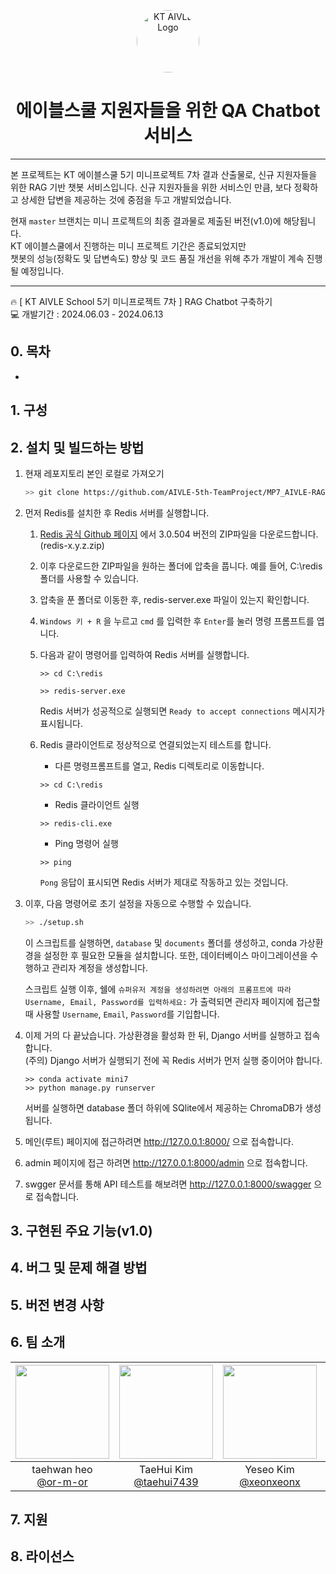 <p align="center">
  <a href="https://aivle.kt.co.kr/home/main/indexMain">
    <img alt="KT AIVLE Logo" src="https://github.com/or-m-or/AIVLE-5th-MiniProject7_RAG-Chatbot/blob/master/asset/aivle_logo.png?row=true" width="100" style="border-radius: 50%;" />
  </a>
</p>
<h1 align="center">
    에이블스쿨 지원자들을 위한 QA Chatbot 서비스
</h1>

---

본 프로젝트는 KT 에이블스쿨 5기 미니프로젝트 7차 결과 산출물로, 신규 지원자들을 위한 RAG 기반 챗봇 서비스입니다. 신규 지원자들을 위한 서비스인 만큼, 보다 정확하고 상세한 답변을 제공하는 것에 중점을 두고 개발되었습니다. <br>
  
현재 `master` 브랜치는 미니 프로젝트의 최종 결과물로 제출된 버전(v1.0)에 해당됩니다.<br>
KT 에이블스쿨에서 진행하는 미니 프로젝트 기간은 종료되었지만 <br>
챗봇의 성능(정확도 및 답변속도) 향상 및 코드 품질 개선을 위해 추가 개발이 계속 진행될 예정입니다.  

---





🔥 [ KT AIVLE School 5기 미니프로젝트 7차 ] RAG Chatbot 구축하기 <br>
💻 개발기간 : 2024.06.03 - 2024.06.13

## 0. 목차
  - []()


## 1. 구성


## 2. 설치 및 빌드하는 방법

1. 현재 레포지토리 본인 로컬로 가져오기
    ```bash
    >> git clone https://github.com/AIVLE-5th-TeamProject/MP7_AIVLE-RAG-Chatbot.git
    ```

2. 먼저 Redis를 설치한 후 Redis 서버를 실행합니다.

    1. [Redis 공식 Github 페이지](https://github.com/microsoftarchive/redis/releases) 에서 3.0.504 버전의 ZIP파일을 다운로드합니다. (redis-x.y.z.zip)

    2. 이후 다운로드한  ZIP파일을 원하는 폴더에 압축을 풉니다. 예를 들어, C:\redis 폴더를 사용할 수 있습니다.

    3. 압축을 푼 폴더로 이동한 후, redis-server.exe 파일이 있는지 확인합니다.

    4. `Windows 키 + R` 을 누르고 `cmd` 를 입력한 후 `Enter`를 눌러 명령 프롬프트를 엽니다.

    5. 다음과 같이 명령어를 입력하여 Redis 서버를 실행합니다.
        ```
        >> cd C:\redis
        ```
        ```
        >> redis-server.exe
        ```
        Redis 서버가 성공적으로 실행되면 `Ready to accept connections` 메시지가 표시됩니다.
    
    6. Redis 클라이언트로 정상적으로 연결되었는지 테스트를 합니다.
        - 다른 명령프롬프트를 열고, Redis 디렉토리로 이동합니다.
        ```
        >> cd C:\redis
        ```
        - Redis 클라이언트 실행
        ```
        >> redis-cli.exe
        ```
        - Ping 명령어 실행
        ```
        >> ping
        ```
        `Pong` 응답이 표시되면 Redis 서버가 제대로 작동하고 있는 것입니다.


3. 이후, 다음 명령어로 초기 설정을 자동으로 수행할 수 있습니다.
    ```sh
    >> ./setup.sh
    ```
    이 스크립트를 실행하면, `database` 및 `documents` 폴더를 생성하고, conda 가상환경을 설정한 후 필요한 모듈을 설치합니다. 또한, 데이터베이스 마이그레이션을 수행하고 관리자 계정을 생성합니다.

    스크립트 실행 이후, 쉘에 `슈퍼유저 계정을 생성하려면 아래의 프롬프트에 따라 Username, Email, Password를 입력하세요:` 가 출력되면 관리자 페이지에 접근할 때 사용할 `Username`, `Email`, `Password`를 기입합니다.


4. 이제 거의 다 끝났습니다. 가상환경을 활성화 한 뒤, Django 서버를 실행하고 접속합니다. <br>
    (주의) Django 서버가 실행되기 전에 꼭 Redis 서버가 먼저 실행 중이어야 합니다. 
    ```
    >> conda activate mini7   
    >> python manage.py runserver
    ``` 
    서버를 실행하면 database 폴더 하위에 SQlite에서 제공하는 ChromaDB가 생성됩니다.


5. 메인(루트) 페이지에 접근하려면 http://127.0.0.1:8000/ 으로 접속합니다.

10. admin 페이지에 접근 하려면 http://127.0.0.1:8000/admin 으로 접속합니다.

11. swgger 문서를 통해 API 테스트를 해보려면 http://127.0.0.1:8000/swagger 으로 접속합니다.



## 3. 구현된 주요 기능(v1.0)


## 4. 버그 및 문제 해결 방법


## 5. 버전 변경 사항

## 6. 팀 소개

|<img src="https://avatars.githubusercontent.com/u/135506789?v=4" width="150" height="150"/>|<img src="https://avatars.githubusercontent.com/u/96802693?v=4" width="150" height="150"/>|<img src="https://avatars.githubusercontent.com/u/91467204?v=4" width="150" height="150"/>|<img src="https://avatars.githubusercontent.com/u/79041288?v=4" width="150" height="150"/>|<img src="https://avatars.githubusercontent.com/u/59814174?v=4" width="150" height="150"/>|<img src="https://avatars.githubusercontent.com/u/133032166?v=4" width="150" height="150"/>|
|:-:|:-:|:-:|:-:|:-:|:-:|
|taehwan heo<br/>[@or-m-or](https://github.com/or-m-or)|TaeHui Kim<br/>[@taehui7439](https://github.com/taehui7439)|Yeseo Kim<br/>[@xeonxeonx](https://github.com/xeonxeonx)|[@Han-sangwon](https://github.com/Han-sangwon)|[@Polasia](https://github.com/Polasia)|[@yhjin62](https://github.com/yhjin62)|



## 7. 지원


## 8. 라이선스





